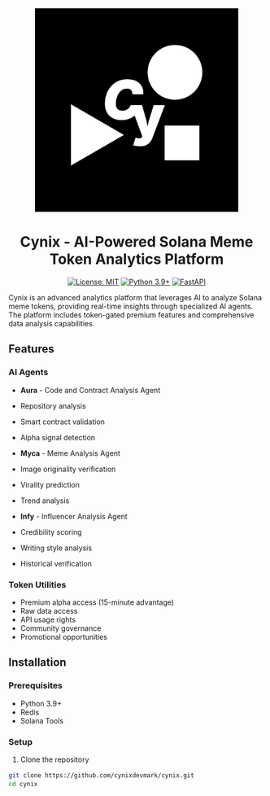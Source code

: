 <div align="center">
 <img src="/cynix.png" alt="Cynix Logo" width="400px" />

 # Cynix - AI-Powered Solana Meme Token Analytics Platform

 [![License: MIT](https://img.shields.io/badge/License-MIT-yellow.svg)](https://opensource.org/licenses/MIT)
 [![Python 3.9+](https://img.shields.io/badge/python-3.9+-blue.svg)](https://www.python.org/downloads/)
 [![FastAPI](https://img.shields.io/badge/FastAPI-0.104.1-green.svg)](https://fastapi.tiangolo.com)
 
</div>

Cynix is an advanced analytics platform that leverages AI to analyze Solana meme tokens, providing real-time insights through specialized AI agents. The platform includes token-gated premium features and comprehensive data analysis capabilities.

## Features

### AI Agents
- **Aura** - Code and Contract Analysis Agent
 - Repository analysis
 - Smart contract validation
 - Alpha signal detection
 
- **Myca** - Meme Analysis Agent
 - Image originality verification
 - Virality prediction
 - Trend analysis
 
- **Infy** - Influencer Analysis Agent
 - Credibility scoring
 - Writing style analysis
 - Historical verification

### Token Utilities
- Premium alpha access (15-minute advantage)
- Raw data access
- API usage rights
- Community governance
- Promotional opportunities

## Installation

### Prerequisites
- Python 3.9+
- Redis
- Solana Tools

### Setup
1. Clone the repository
```bash
git clone https://github.com/cynixdevmark/cynix.git
cd cynix